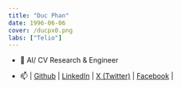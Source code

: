 ```yaml
---
title: "Duc Phan"
date: 1996-06-06
cover: /ducpx0.png
labs: ["Telio"]
---
```


- 🔭 AI/ CV Research & Engineer 

- 📫 | [Github](https://github.com/phanxuanduc1996) | [LinkedIn]() | [X (Twitter)]() | [Facebook](https://www.facebook.com/phanxuanduc1996) |
